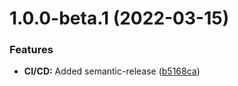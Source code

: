 # 1.0.0-beta.1 (2022-03-15)


### Features

* **CI/CD:** Added semantic-release ([b5168ca](https://github.com/larsrickert/vorlesungsplan-plus/commit/b5168ca083600350861a2dbec708b3dbec46aca8))
